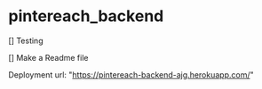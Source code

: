 # pintereach_backend

[] Testing

[] Make a Readme file

Deployment url: "https://pintereach-backend-ajg.herokuapp.com/"
